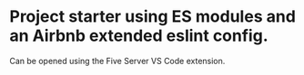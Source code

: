 # Project starter using ES modules and an Airbnb extended eslint config. 
Can be opened using the Five Server VS Code extension.